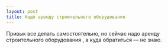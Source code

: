 ```yaml
---
layout: post 
title: Надо аренду строительного оборудования  
--- 
```

Привык все делать самостоятельно, но сейчас надо аренду строительного оборудования , а куда обратиться — не знаю.